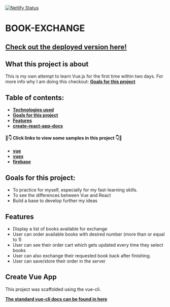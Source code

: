 [![Netlify Status](https://api.netlify.com/api/v1/badges/8a91c235-7004-403c-9efb-2a3bc9065c70/deploy-status)](https://app.netlify.com/sites/dog-quiz/deploys)

# BOOK-EXCHANGE

## [ Check out the deployed version here! ](https://book-exchange.netlify.com/)

## What this project is about

This is my own attempt to learn Vue.js for the first time within two days. For more info why I am doing this checkout: **[Goals for this project](#goals-for-this-project)**

## Table of contents:

- **[Technologies used](#technologies-used)**
- **[Goals for this project](#goals-for-this-project)**
- **[Features](#features)**
- **[create-react-app-docs](#create-vue-app)**

#### 👀👇 Click links to view some samples in this project 👇👀

- **[vue](./src/components/Books/books.vue)**
- **[vuex](./src/store/myAccount.js)**
- **[firebase](./src/components/MyAccount/myAccount.vue)**

## Goals for this project:

- To practice for myself, especially for my fast-learning skills.
- To see the differences between Vue and React
- Build a base to develop further my ideas

## Features

- Display a list of books available for exchange
- User can order available books with desired number (more than or equal to 1)
- User can see their order cart which gets updated every time they select books
- User can also exchange their requested book back after finishing.
- User can save/store their order in the server

## Create Vue App

This project was scaffolded using the vue-cli.

**[The standard vue-cli docs can be found in here](./vue-cli-app-docs.md)**
